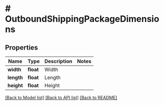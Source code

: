 # # OutboundShippingPackageDimensions

## Properties

Name | Type | Description | Notes
------------ | ------------- | ------------- | -------------
**width** | **float** | Width |
**length** | **float** | Length |
**height** | **float** | Height |

[[Back to Model list]](../../README.md#models) [[Back to API list]](../../README.md#endpoints) [[Back to README]](../../README.md)
